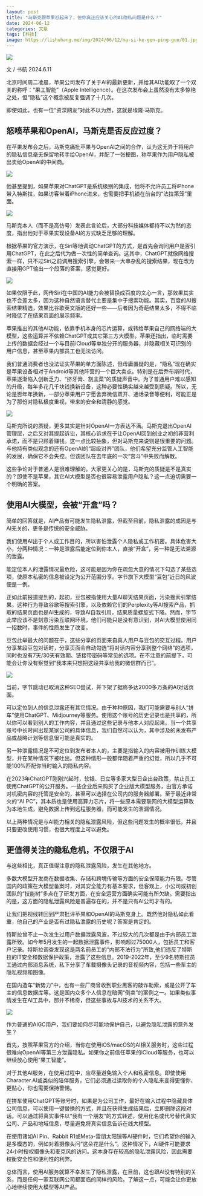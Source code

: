 ```yaml
---
layout: post
title: "马斯克跟苹果怼起来了，但你真正应该关心的AI隐私问题是什么？"
date: 2024-06-12
categories: 文章
tags: [科技]
image: https://lishuhang.me/img/2024/06/12/ma-si-ke-gen-ping-guo/01.jpg
---
```


![](https://lishuhang.me/img/2024/06/12/ma-si-ke-gen-ping-guo/01.jpg)

文 / 书航 2024.6.11

北京时间周二凌晨，苹果公司发布了关于AI的最新更新，并给其AI功能取了一个双关的称呼：“果工智能”（Apple Intelligence）。在这次发布会上虽然没有太多惊艳之处，但“隐私”这个概念被反复强调了十几次。

即使如此，也有一位“资深网友”对此不以为然，这就是埃隆·马斯克。

## 怒喷苹果和OpenAI，马斯克是否反应过度？

在苹果发布会之后，马斯克痛批苹果与OpenAI之间的合作，认为这无异于将用户的隐私信息毫无保留地转手给OpenAI，并配了一张梗图，称苹果作为用户隐私被出卖给OpenAI的中间商。

![](https://lishuhang.me/img/2024/06/12/ma-si-ke-gen-ping-guo/02.png)

他甚至提到，如果苹果对ChatGPT是系统级别的集成，他将不允许员工将iPhone带入特斯拉，如果访客带着iPhone进来，也需要把手机锁在前台的“法拉第笼”里面。

![](https://lishuhang.me/img/2024/06/12/ma-si-ke-gen-ping-guo/03.jpg)

马斯克本人（而不是高仿号）发表此言论后，大部分科技媒体都持不以为然的态度，指出他对于苹果实现设备AI的方式缺乏足够的理解。

根据苹果的官方演示，在Siri等地调动ChatGPT的方式，是首先会询问用户是否引用ChatGPT，在此之后代为做一次性的简单查询。这其中，ChatGPT就像网络搜索一样，只不过Siri之前调用搜索引擎，会带来一大串杂乱的搜索结果，现在改为直接用GPT输出一个段落的答案，感觉更好。

![](https://lishuhang.me/img/2024/06/12/ma-si-ke-gen-ping-guo/04.png)

如果仅限于此，网传Siri在中国的AI能力会被替换成百度的文心一言，那效果其实也不会差太多，因为这种自然语言替代主要是集中于搜索功能。其实，百度的AI搜索结果精选，效果比谷歌英文版的还好一些——后者因为奇葩结果太多，不得不临时降低了在结果页面的展示频率。

苹果推出的其他AI功能，依靠手机本身的芯片运算，或转给苹果自己的网络端的大模型，这些运算并不依赖ChatGPT或其它第三方大模型。苹果还指出，临时需要上传的数据会经过一个与目前iCloud等单独分开的服务器，并隐藏相关可识别的用户信息，甚至苹果内部员工也无法访问。

我们普通消费者也没法证实苹果的单方面陈述，但毋庸置疑的是，“隐私”现在确实是苹果设备相对于Android等其他阵营的一个巨大卖点。特别是在后乔布斯时代，苹果逐渐陷入创新乏力、“挤牙膏、割韭菜”的质疑声音中。为了普通用户难以感知的升级，每年多花几千块钱换新设备，这种必要性确实越来越受到质疑。所以，无论是否年年换新，一部分苹果用户宁愿舍弃微信双开、通话录音等便利，可能正是为了那份对隐私极度重视，带来的安全和清静的感觉。

![](https://lishuhang.me/img/2024/06/12/ma-si-ke-gen-ping-guo/05.jpg)

马斯克所说的质疑，更多其实是针对OpenAI一方表达不满。马斯克退出OpenAI管理层，之后又对其提起诉讼，其核心诉求在于让OpenAI回到创业之初的非营利承诺，而不是只顾着赚钱。这一点比较抽象，但对马斯克来说则是很重要的问题。与他持有类似观念的还有OpenAI的“超级对齐”团队，他们希望充分监管人工智能的发展，确保它不会失控。但该团队在去年底的一次“宫斗”中失败而解散。

这些争论对于普通人是很难理解的。大家更关心的是，马斯克的质疑是不是真实的？即使不是苹果，其它AI大模型是否也很容易泄露用户隐私？这一点迫切需要一个明确的答案。

## 使用AI大模型，会被“开盒”吗？

简单的回答就是，AI产品有可能发生隐私泄露，但截至目前，隐私泄露的成因是与AI无关的，更多是传统的安全威胁。

我们使用AI出于个人或工作目的，所以害怕泄露个人隐私或工作机密。具体危害大小，分两种情况：一种是泄露后能定位到你本人，直接“开盒”，另一种是无法溯源的泄露。

能定位本人的泄露情况最危险，这可能是因为你在疏忽大意的情况下勾选了某些选项，使原本私密的信息被设定为公开范围分享。字节旗下大模型“豆包”近日的风波便是一例。

正如此前报道提到的，起初，豆包被指使用大量AI聊天结果页面，污染搜索引擎结果。这种行为导致谷歌等搜索引擎，以及依赖它们的Perplexity等AI搜索产品，抓取的结果页面也是AI生成的，导致AI自我引用，结果质量螺旋式下降。然而，字节此举应该不是刻意污染互联网环境，他们可能只是没有意识到，对AI大模型使用同一招数时，事件的性质发生了改变。

豆包此举最大的问题在于，这些分享的页面来自真人用户与豆包的交互过程。用户分享某段豆包对话时，分享页面会自动勾选“将对话内容分享到整个网络”的选项，同时也没有7天/30天有效期、链接带密码等常见的选项。在不注意的前提下，可能会让你没有察觉到“我本来只想把这段共享给我的微信群而已”。

![](https://lishuhang.me/img/2024/06/12/ma-si-ke-gen-ping-guo/06.jpg)

当前，字节跳动已取消这种SEO尝试，并下架了据称多达2000多万条的AI对话页面。

可以定位到人的信息泄露还有其它情况。由于种种原因，我们可能需要与别人“拼车”使用ChatGPT、Midjourney等服务。使用这个账号的历史记录也是共享的，所以你可以看到别人的工作内容，并且通过这些记录与他本人对应起来。当一个共享账号中长时间出现某家公司的具体信息，我们自然可以认为，其中涉及的未发布产品或战略计划等信息很可能是真实的。

另一种泄露情况是不可定位到发布者本人的，主要是指输入的内容被用作训练大模型，并在某种情况下被吐出。但这种情形一般都伴随着严重的幻觉，所以几乎不可能100%匹配你当时输入的隐私内容。

在2023年ChatGPT刚刚兴起时，软银、日立等多家大型日企出台政策，禁止员工使用ChatGPT的公开服务。一些企业后来购买了企业版大模型服务，由官方承诺对机密内容的托管是安全的，甚至可以选择在公司内的服务器部署。至于最近非常火的“AI PC”，其本质也是使用高算力芯片，将一些原本需要联网的大模型运算改为本地生成，避免数据上传到远程服务器，而可能发生的泄漏情况。

以上两种情况是与AI能力相关的隐私泄露风险，但这些问题发生的概率很低，并且只要更改使用习惯，也很大程度上可以避免。

## 更值得关注的隐私危机，不仅限于AI

与这些相比，真正值得注意的隐私泄露风险，发生在其他地方。

多数大模型开发商在数据收集、存储和跨境传输等方面的安全保障能力有限。尽管国内的政策在大模型备案时，对其安全能力有基本要求，但客观上，小公司或初创团队的“技能树”多点在了研发方面，在安全运营方面确实可能有所欠缺。需要指出的是，这方面的隐私泄露风险是普遍存在的，并不是只有AI公司才有的。

让我们把视线转回到严肃批评苹果和OpenAI的马斯克身上。既然他对隐私如此看重，他自己的产业是否有过隐私泄露的历史呢？答案是肯定的。

特斯拉曾不止一次发生过用户数据泄露风波，不过较大的几次都是由于内部员工泄露所致。如今年5月发生的一起数据泄露事件，影响超过75000人，包括员工和客户记录。特斯拉调查发现这是两名前员工的“内部不法行为”所致,他们违反了特斯拉的IT安全和数据保护政策，泄露了这些信息。2019-2022年，至少9名特斯拉员工通过内部消息系统，私下分享了车载摄像头记录的音视频内容，包括一些车主的隐私视频和图像。

在国内造车“新势力”中，也有一些厂商曾收到职业黑客的敲诈勒索，或是公开了车主的信息数据库等。这是国内众多个人信息在暗网“倒卖”的案例之一。如果类似事情发生在AI工具中，那并不稀奇，但这些事故与AI技术的关系不大。

![](https://lishuhang.me/img/2024/06/12/ma-si-ke-gen-ping-guo/07.png)

作为普通的AIGC用户，我们要如何尽可能地保护自己，以避免隐私泄露的意外发生？

首先，按照苹果官方的介绍，当你在使用iOS/macOS的AI相关服务时，这些过程很难向OpenAI等第三方泄露隐私。如果你之前信任苹果的iCloud等服务，也可以继续放心使用“果工智能”。

对于其他AI服务，在使用过程中，应尽量避免输入个人和私密信息。即使使用Character.AI或类似的陪伴服务，它们必须通过读取你的个人隐私来变得更懂你、更贴心，你也需要保持警惕。

在拼车使用ChatGPT等账号时，如果是为公司工作，最好在输入过程中隐藏具体公司信息，可以使用一键替换的方式，并且在获得生成结果后，立即删除这段对话。可以通过将真实事件以“我有一个朋友”的方式转述，使用化名或代号替代真实公司、产品和地域信息，尽量避免将真实信息告诉在线大模型。

在使用诸如AI Pin、Rabbit R1或Meta-雷朋太阳镜等AI硬件时，它们希望你的输入是多模态的，例如对着摄像头问“这朵花是什么”。这种情况下，AI硬件可能要求24小时授权摄像头和麦克风的访问。这本身存在较高的隐私泄露风险，因此需要权衡安全性和便利性的利弊。

总体而言，使用AI服务就算不幸发生了隐私泄露，在目前，这也跟AI没有特别的关系，而是任何一家互联网公司都面临的同样的风险。了解这一点，可能会让你更放心地继续使用大模型等AI产品。
